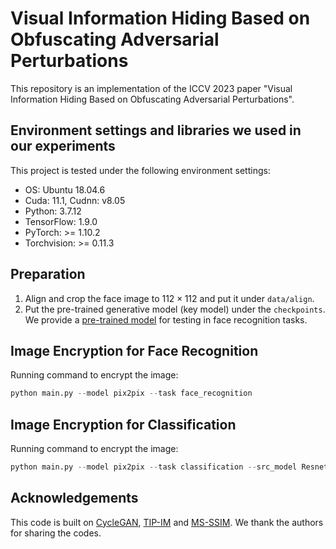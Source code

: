 # Visual Information Hiding Based on Obfuscating Adversarial Perturbations
This repository is an implementation of the ICCV 2023 paper "Visual Information Hiding Based on Obfuscating Adversarial Perturbations".

## Environment settings and libraries we used in our experiments

This project is tested under the following environment settings:
- OS: Ubuntu 18.04.6
- Cuda: 11.1, Cudnn: v8.05
- Python: 3.7.12
- TensorFlow: 1.9.0
- PyTorch: >= 1.10.2
- Torchvision: >= 0.11.3

## Preparation

1. Align and crop the face image to $112 \times 112$ and put it under `data/align`.
2. Put the pre-trained generative model (key model) under the `checkpoints`. We provide a [pre-trained model](https://drive.google.com/drive/folders/1ogIV18DxHNYlnuF4N4dQF-Ft00QwG2ov?usp=sharing) for testing in face recognition tasks.

## Image Encryption for Face Recognition
Running command to encrypt the image:
```python
python main.py --model pix2pix --task face_recognition
```
## Image Encryption for Classification
Running command to encrypt the image:
```python
python main.py --model pix2pix --task classification --src_model Resnet18 --batch_size 10 --root ./data/cif
```

## Acknowledgements
This code is built on [CycleGAN](https://github.com/junyanz/pytorch-CycleGAN-and-pix2pix), [TIP-IM](https://github.com/ShawnXYang/TIP-IM) and [MS-SSIM](https://github.com/VainF/pytorch-msssim/tree/master). We thank the authors for sharing the codes.
